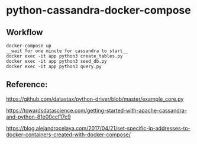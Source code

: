 # python-cassandra-docker-compose
## Workflow
```
docker-compose up
__wait for one minute for cassandra to start__
docker exec -it app python3 create_tables.py
docker exec -it app python3 seed_db.py
docker exec -it app python3 query.py
```


## Reference:
https://github.com/datastax/python-driver/blob/master/example_core.py

https://towardsdatascience.com/getting-started-with-apache-cassandra-and-python-81e00ccf17c9

https://blog.alejandrocelaya.com/2017/04/21/set-specific-ip-addresses-to-docker-containers-created-with-docker-compose/
